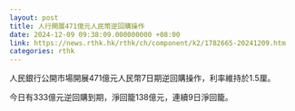 ```yaml
---
layout: post
title: 人行開展471億元人民幣逆回購操作
date: 2024-12-09 09:38:09.000000000 +08:00
link: https://news.rthk.hk/rthk/ch/component/k2/1782665-20241209.htm
categories: rthk
---
```


人民銀行公開市場開展471億元人民幣7日期逆回購操作，利率維持於1.5厘。

今日有333億元逆回購到期，淨回籠138億元，連續9日淨回籠。
